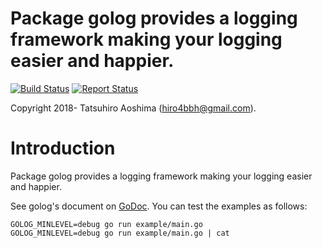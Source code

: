 # Package golog provides a logging framework making your logging easier and happier.
[![Build Status](https://travis-ci.org/hiro4bbh/go-log.svg?branch=master)](https://travis-ci.org/hiro4bbh/go-log)
[![Report Status](https://goreportcard.com/badge/github.com/hiro4bbh/go-log)](https://goreportcard.com/report/github.com/hiro4bbh/go-log)

Copyright 2018- Tatsuhiro Aoshima (hiro4bbh@gmail.com).

# Introduction
Package golog provides a logging framework making your logging easier and happier.

See golog's document on [GoDoc](https://godoc.org/github.com/hiro4bbh/sticker).
You can test the examples as follows:

```
GOLOG_MINLEVEL=debug go run example/main.go
GOLOG_MINLEVEL=debug go run example/main.go | cat
```
